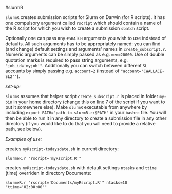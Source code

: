 #slurmR

`slurmR` creates submission scripts for Slurm on Darwin (for R scripts). It has one compulsory argument called `rscript` which should contain a name of the R script for which you wish to create a submission `sbatch` script.

Optionally one can pass any `#SBATCH` arguments you wish to use indstead of defaults. All such arguments has to be appropriately named: you can find (and change) default settings and arguments' names in `create_subscript.r`. Numeric arguments can be simply passed as e.g. `mem=20000`. Use of double quotation marks is required to pass string arguments, e.g. `"job_id='myjob'"`. Additionally you can switch between different `SL` accounts by simply passing e.g. `account=2` (instead of `"account='CWALLACE-SL2'"`).

*set-up:*

`slurmR` assumes that helper script `create_subscript.r` is placed in folder `my-bin` in your home directory (change this on line 7 of the script if you want to put it somewhere else). 
Make `slurmR` executable from anywhere by including `export PATH="path-to-slurmR.r:$PATH"` in your `bashrc` file. You will then be able to run it in any directory to create a submission file in any other directory (if you would like to do that you will need to provide a relative path, see below).

*Examples of use:*

creates `myRscript-todaysdate.sh` in current directory:

`slurmeR.r "rscript='myRscript.R'"`

creates `myRscript-todaysdate.sh` with default settings `ntasks` and `ttime` (time) overriden in directory Documents:

`slurmeR.r "rscript='Documents/myRscript.R'" ntasks=10 "ttime='02:00:00'"`
